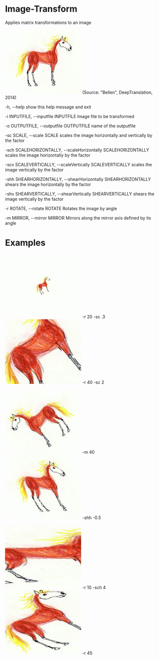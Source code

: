 # Image-Transform
Applies matrix transformations to an image

![Image](./BellenA2.jpg)
(Source: "Bellen", DeepTranslation, 2014)

-h, --help            show this help message and exit

  -i INPUTFILE, --inputfile INPUTFILE
                        Image file to be transformed
                        
  -o OUTPUTFILE, --outputfile OUTPUTFILE
                        name of the outputfile
                        
  -sc SCALE, --scale SCALE
                        scales the image horizontally and vertically by the
                        factor
                        
  -sch SCALEHORIZONTALLY, --scaleHorizontally SCALEHORIZONTALLY
                        scales the image horizontally by the factor
                        
  -scv SCALEVERTICALLY, --scaleVertically SCALEVERTICALLY
                        scales the image vertically by the factor
                        
  -shh SHEARHORIZONTALLY, --shearHorizontally SHEARHORIZONTALLY
                        shears the image horizontally by the factor
                        
  -shv SHEARVERTICALLY, --shearVertically SHEARVERTICALLY
                        shears the image vertically by the factor
                        
  -r ROTATE, --rotate ROTATE
                        Rotates the image by angle
                        
  -m MIRROR, --mirror MIRROR
                        Mirrors along the mirror axis defined by its angle
                        
# Examples
![Image](./bla2010.jpg)
-r 20 -sc .3
![Image](./bla2009.jpg)
-r 40 -sc 2

![Image](./bla2008.jpg)
-m 40
![Image](./bla2007.jpg)
-shh -0.5

![Image](./bla2003.jpg)
-r 10 -sch 4
![Image](./bla2001.jpg)
-r 45
